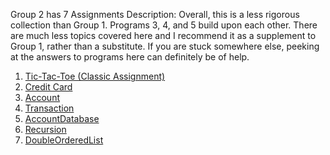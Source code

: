 Group 2 has 7 Assignments
Description: Overall, this is a less rigorous collection than Group 1. Programs 3, 4, and 5 build upon each other. There are much less topics covered here and I recommend it as a supplement to Group 1, rather than a substitute. If you are stuck somewhere else, peeking at the answers to programs here can definitely be of help.

1. [Tic-Tac-Toe (Classic Assignment)](https://github.com/aJetHorn/Intermediate-Java/tree/master/Group2/Program1)
2. [Credit Card](https://github.com/aJetHorn/Intermediate-Java/tree/master/Group2/Program2)
3. [Account](https://github.com/aJetHorn/Intermediate-Java/tree/master/Group2/Program3)
4. [Transaction](https://github.com/aJetHorn/Intermediate-Java/tree/master/Group2/Program4)
5. [AccountDatabase](https://github.com/aJetHorn/Intermediate-Java/tree/master/Group2/Program5)
6. [Recursion](https://github.com/aJetHorn/Intermediate-Java/tree/master/Group2/Program6)
7. [DoubleOrderedList](https://github.com/aJetHorn/Intermediate-Java/tree/master/Group2/Program7)